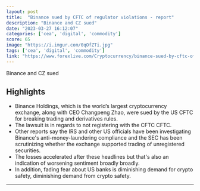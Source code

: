 ```yaml
---
layout: post
title:  "Binance sued by CFTC of regulator violations - report"
description: "Binance and CZ sued"
date: "2023-03-27 16:12:07"
categories: ['cea', 'digital', 'commodity']
score: 65
image: "https://i.imgur.com/0qOfZTi.jpg"
tags: ['cea', 'digital', 'commodity']
link: "https://www.forexlive.com/Cryptocurrency/binance-sued-by-cftc-of-regulator-violations-report-20230327/"
---
```


Binance and CZ sued

## Highlights

- Binance Holdings, which is the world’s largest cryptocurrency exchange, along with CEO Changpeng Zhao, were sued by the US CFTC for breaking trading and derivatives rules.
- The lawsuit is in regards to not registering with the CFTC CFTC.
- Other reports say the IRS and other US officials have been investigating Binance's anti-money-laundering compliance and the SEC has been scrutinizing whether the exchange supported trading of unregistered securities.
- The losses accelerated after these headlines but that's also an indication of worsening sentiment broadly broadly.
- In addition, fading fear about US banks is diminishing demand for crypto safety, diminishing demand from crypto safety.

---
